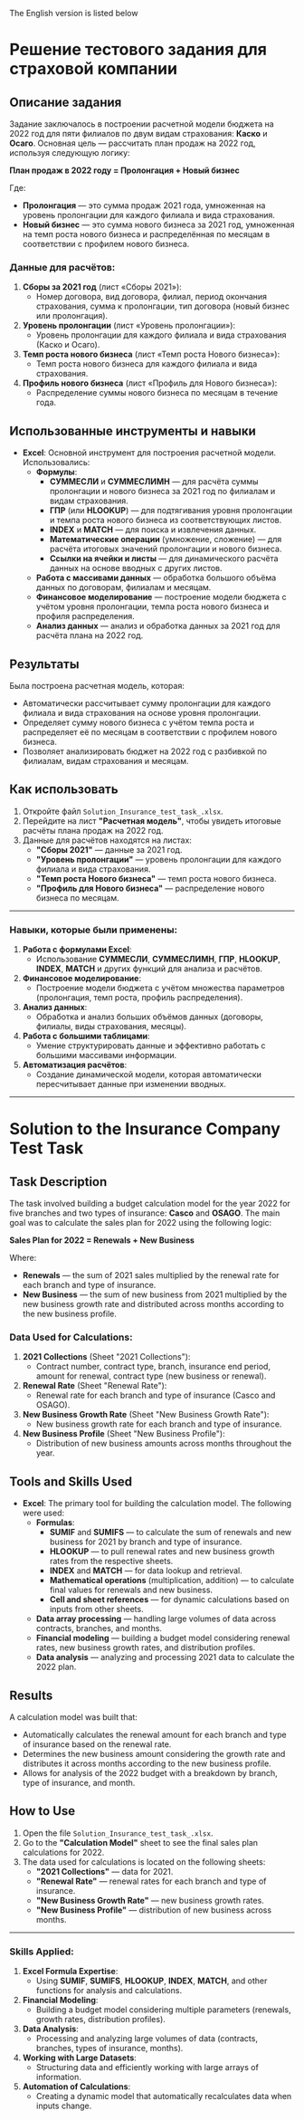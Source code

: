The English version is listed below
# Решение тестового задания для страховой компании

## Описание задания

Задание заключалось в построении расчетной модели бюджета на 2022 год для пяти филиалов по двум видам страхования: **Каско** и **Осаго**. Основная цель — рассчитать план продаж на 2022 год, используя следующую логику:

**План продаж в 2022 году = Пролонгация + Новый бизнес**

Где:
- **Пролонгация** — это сумма продаж 2021 года, умноженная на уровень пролонгации для каждого филиала и вида страхования.
- **Новый бизнес** — это сумма нового бизнеса за 2021 год, умноженная на темп роста нового бизнеса и распределённая по месяцам в соответствии с профилем нового бизнеса.

### Данные для расчётов:
1. **Сборы за 2021 год** (лист «Сборы 2021»):
   - Номер договора, вид договора, филиал, период окончания страхования, сумма к пролонгации, тип договора (новый бизнес или пролонгация).
2. **Уровень пролонгации** (лист «Уровень пролонгации»):
   - Уровень пролонгации для каждого филиала и вида страхования (Каско и Осаго).
3. **Темп роста нового бизнеса** (лист «Темп роста Нового бизнеса»):
   - Темп роста нового бизнеса для каждого филиала и вида страхования.
4. **Профиль нового бизнеса** (лист «Профиль для Нового бизнеса»):
   - Распределение суммы нового бизнеса по месяцам в течение года.

## Использованные инструменты и навыки

- **Excel**: Основной инструмент для построения расчетной модели. Использовались:
  - **Формулы**:
    - **СУММЕСЛИ** и **СУММЕСЛИМН** — для расчёта суммы пролонгации и нового бизнеса за 2021 год по филиалам и видам страхования.
    - **ГПР** (или **HLOOKUP**) — для подтягивания уровня пролонгации и темпа роста нового бизнеса из соответствующих листов.
    - **INDEX** и **MATCH** — для поиска и извлечения данных.
    - **Математические операции** (умножение, сложение) — для расчёта итоговых значений пролонгации и нового бизнеса.
    - **Ссылки на ячейки и листы** — для динамического расчёта данных на основе вводных с других листов.
  - **Работа с массивами данных** — обработка большого объёма данных по договорам, филиалам и месяцам.
  - **Финансовое моделирование** — построение модели бюджета с учётом уровня пролонгации, темпа роста нового бизнеса и профиля распределения.
  - **Анализ данных** — анализ и обработка данных за 2021 год для расчёта плана на 2022 год.

## Результаты

Была построена расчетная модель, которая:
- Автоматически рассчитывает сумму пролонгации для каждого филиала и вида страхования на основе уровня пролонгации.
- Определяет сумму нового бизнеса с учётом темпа роста и распределяет её по месяцам в соответствии с профилем нового бизнеса.
- Позволяет анализировать бюджет на 2022 год с разбивкой по филиалам, видам страхования и месяцам.

## Как использовать

1. Откройте файл `Solution_Insurance_test_task_.xlsx`.
2. Перейдите на лист **"Расчетная модель"**, чтобы увидеть итоговые расчёты плана продаж на 2022 год.
3. Данные для расчётов находятся на листах:
   - **"Сборы 2021"** — данные за 2021 год.
   - **"Уровень пролонгации"** — уровень пролонгации для каждого филиала и вида страхования.
   - **"Темп роста Нового бизнеса"** — темп роста нового бизнеса.
   - **"Профиль для Нового бизнеса"** — распределение нового бизнеса по месяцам.

---

### Навыки, которые были применены:
1. **Работа с формулами Excel**:
   - Использование **СУММЕСЛИ**, **СУММЕСЛИМН**, **ГПР**, **HLOOKUP**, **INDEX**, **MATCH** и других функций для анализа и расчётов.
2. **Финансовое моделирование**:
   - Построение модели бюджета с учётом множества параметров (пролонгация, темп роста, профиль распределения).
3. **Анализ данных**:
   - Обработка и анализ больших объёмов данных (договоры, филиалы, виды страхования, месяцы).
4. **Работа с большими таблицами**:
   - Умение структурировать данные и эффективно работать с большими массивами информации.
5. **Автоматизация расчётов**:
   - Создание динамической модели, которая автоматически пересчитывает данные при изменении вводных.
---
# Solution to the Insurance Company Test Task

## Task Description

The task involved building a budget calculation model for the year 2022 for five branches and two types of insurance: **Casco** and **OSAGO**. The main goal was to calculate the sales plan for 2022 using the following logic:

**Sales Plan for 2022 = Renewals + New Business**

Where:
- **Renewals** — the sum of 2021 sales multiplied by the renewal rate for each branch and type of insurance.
- **New Business** — the sum of new business from 2021 multiplied by the new business growth rate and distributed across months according to the new business profile.

### Data Used for Calculations:
1. **2021 Collections** (Sheet "2021 Collections"):
   - Contract number, contract type, branch, insurance end period, amount for renewal, contract type (new business or renewal).
2. **Renewal Rate** (Sheet "Renewal Rate"):
   - Renewal rate for each branch and type of insurance (Casco and OSAGO).
3. **New Business Growth Rate** (Sheet "New Business Growth Rate"):
   - New business growth rate for each branch and type of insurance.
4. **New Business Profile** (Sheet "New Business Profile"):
   - Distribution of new business amounts across months throughout the year.

## Tools and Skills Used

- **Excel**: The primary tool for building the calculation model. The following were used:
  - **Formulas**:
    - **SUMIF** and **SUMIFS** — to calculate the sum of renewals and new business for 2021 by branch and type of insurance.
    - **HLOOKUP** — to pull renewal rates and new business growth rates from the respective sheets.
    - **INDEX** and **MATCH** — for data lookup and retrieval.
    - **Mathematical operations** (multiplication, addition) — to calculate final values for renewals and new business.
    - **Cell and sheet references** — for dynamic calculations based on inputs from other sheets.
  - **Data array processing** — handling large volumes of data across contracts, branches, and months.
  - **Financial modeling** — building a budget model considering renewal rates, new business growth rates, and distribution profiles.
  - **Data analysis** — analyzing and processing 2021 data to calculate the 2022 plan.

## Results

A calculation model was built that:
- Automatically calculates the renewal amount for each branch and type of insurance based on the renewal rate.
- Determines the new business amount considering the growth rate and distributes it across months according to the new business profile.
- Allows for analysis of the 2022 budget with a breakdown by branch, type of insurance, and month.

## How to Use

1. Open the file `Solution_Insurance_test_task_.xlsx`.
2. Go to the **"Calculation Model"** sheet to see the final sales plan calculations for 2022.
3. The data used for calculations is located on the following sheets:
   - **"2021 Collections"** — data for 2021.
   - **"Renewal Rate"** — renewal rates for each branch and type of insurance.
   - **"New Business Growth Rate"** — new business growth rates.
   - **"New Business Profile"** — distribution of new business across months.

---

### Skills Applied:
1. **Excel Formula Expertise**:
   - Using **SUMIF**, **SUMIFS**, **HLOOKUP**, **INDEX**, **MATCH**, and other functions for analysis and calculations.
2. **Financial Modeling**:
   - Building a budget model considering multiple parameters (renewals, growth rates, distribution profiles).
3. **Data Analysis**:
   - Processing and analyzing large volumes of data (contracts, branches, types of insurance, months).
4. **Working with Large Datasets**:
   - Structuring data and efficiently working with large arrays of information.
5. **Automation of Calculations**:
   - Creating a dynamic model that automatically recalculates data when inputs change.
